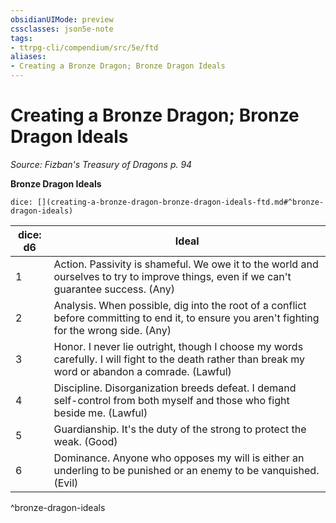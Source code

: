 ```yaml
---
obsidianUIMode: preview
cssclasses: json5e-note
tags:
- ttrpg-cli/compendium/src/5e/ftd
aliases:
- Creating a Bronze Dragon; Bronze Dragon Ideals
---
```

# Creating a Bronze Dragon; Bronze Dragon Ideals
*Source: Fizban's Treasury of Dragons p. 94* 

**Bronze Dragon Ideals**

`dice: [](creating-a-bronze-dragon-bronze-dragon-ideals-ftd.md#^bronze-dragon-ideals)`

| dice: d6 | Ideal |
|----------|-------|
| 1 | Action. Passivity is shameful. We owe it to the world and ourselves to try to improve things, even if we can't guarantee success. (Any) |
| 2 | Analysis. When possible, dig into the root of a conflict before committing to end it, to ensure you aren't fighting for the wrong side. (Any) |
| 3 | Honor. I never lie outright, though I choose my words carefully. I will fight to the death rather than break my word or abandon a comrade. (Lawful) |
| 4 | Discipline. Disorganization breeds defeat. I demand self-control from both myself and those who fight beside me. (Lawful) |
| 5 | Guardianship. It's the duty of the strong to protect the weak. (Good) |
| 6 | Dominance. Anyone who opposes my will is either an underling to be punished or an enemy to be vanquished. (Evil) |
^bronze-dragon-ideals
